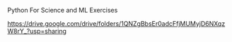 Python For Science and ML Exercises

https://drive.google.com/drive/folders/1QNZgBbsEr0adcFfjMUMyjD6NXqzW8rY_?usp=sharing
